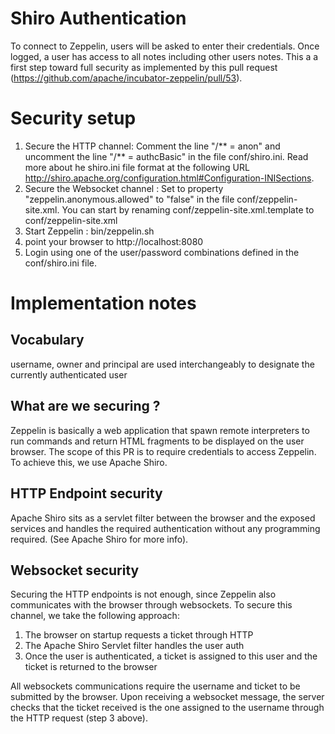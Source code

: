 <!--
Licensed under the Apache License, Version 2.0 (the "License");
you may not use this file except in compliance with the License.
You may obtain a copy of the License at

http://www.apache.org/licenses/LICENSE-2.0

Unless required by applicable law or agreed to in writing, software
distributed under the License is distributed on an "AS IS" BASIS,
WITHOUT WARRANTIES OR CONDITIONS OF ANY KIND, either express or implied.
See the License for the specific language governing permissions and
limitations under the License.
-->

# Shiro Authentication
To connect to Zeppelin, users will be asked to enter their credentials. Once logged, a user has access to all notes including other users notes.
This a a first step toward full security as implemented by this pull request (https://github.com/apache/incubator-zeppelin/pull/53).

# Security setup
1. Secure the HTTP channel: Comment the line "/** = anon" and uncomment the line "/** = authcBasic" in the file conf/shiro.ini. Read more about he shiro.ini file format at the following URL http://shiro.apache.org/configuration.html#Configuration-INISections.
2. Secure the Websocket channel : Set to property "zeppelin.anonymous.allowed" to "false" in the file conf/zeppelin-site.xml. You can start by renaming conf/zeppelin-site.xml.template to conf/zeppelin-site.xml
3. Start Zeppelin : bin/zeppelin.sh
4. point your browser to http://localhost:8080
5. Login using one of the user/password combinations defined in the conf/shiro.ini file.

# Implementation notes
## Vocabulary
username, owner and principal are used interchangeably to designate the currently authenticated user
## What are we securing ?
Zeppelin is basically a web application that spawn remote interpreters to run commands and return HTML fragments to be displayed on the user browser.
The scope of this PR is to require credentials to access Zeppelin. To achieve this, we use Apache Shiro.
## HTTP Endpoint security
Apache Shiro sits as a servlet filter between the browser and the exposed services and handles the required authentication without any programming required. (See Apache Shiro for more info).
## Websocket security
Securing the HTTP endpoints is not enough, since Zeppelin also communicates with the browser through websockets. To secure this channel, we take the following approach:
  1. The browser on startup requests a ticket through HTTP
  2. The Apache Shiro Servlet filter handles the user auth
  3. Once the user is authenticated, a ticket is assigned to this user and the ticket is returned to the browser

All websockets communications require the username and ticket  to be submitted by the browser. Upon receiving a websocket message, the server checks that the ticket received is the one assigned to the username through the HTTP request (step 3 above).
